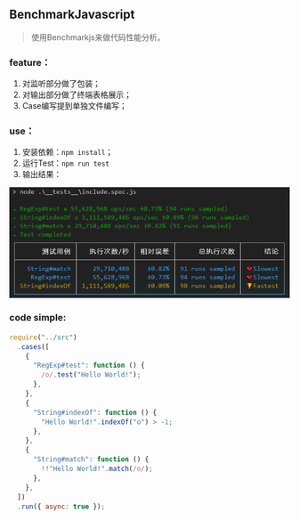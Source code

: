 ## BenchmarkJavascript

> 使用Benchmarkjs来做代码性能分析。

### feature：

1. 对监听部分做了包装；
2. 对输出部分做了终端表格展示；
3. Case编写提到单独文件编写；

### use：

1. 安装依赖：```npm install```；
2. 运行Test：```npm run test```
3. 输出结果：

![测试结果](./imgs/test-result.png)

### code simple:

```JavaScript
require("../src")
  .cases([
    {
      "RegExp#test": function () {
        /o/.test("Hello World!");
      },
    },
    {
      "String#indexOf": function () {
        "Hello World!".indexOf("o") > -1;
      },
    },
    {
      "String#match": function () {
        !!"Hello World!".match(/o/);
      },
    },
  ])
  .run({ async: true });
```
